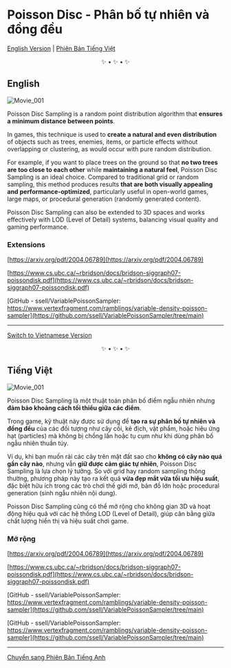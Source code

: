 # Poisson Disc - Phân bố tự nhiên và đồng đều

[English Version](#english-version) | [Phiên Bản Tiếng Việt](#phiên-bản-tiếng-việt)

<p align="center">
  ✨ • ✨ • ✨
</p>

## <a name="english-version"></a> English

![Movie_001](https://github.com/user-attachments/assets/18964ed5-685f-4437-afc8-0536f16a4daa)

Poisson Disc Sampling is a random point distribution algorithm that **ensures a minimum distance between points**.

In games, this technique is used to **create a natural and even distribution** of objects such as trees, enemies, items, or particle effects without overlapping or clustering, as would occur with pure random distribution.

For example, if you want to place trees on the ground so that **no two trees are too close to each other** while **maintaining a natural feel**, Poisson Disc Sampling is an ideal choice. Compared to traditional grid or random sampling, this method produces results **that are both visually appealing and performance-optimized**, particularly useful in open-world games, large maps, or procedural generation (randomly generated content).

Poisson Disc Sampling can also be extended to 3D spaces and works effectively with LOD (Level of Detail) systems, balancing visual quality and gaming performance.

### Extensions

[https://arxiv.org/pdf/2004.06789](https://arxiv.org/pdf/2004.06789)

[https://www.cs.ubc.ca/~rbridson/docs/bridson-siggraph07-poissondisk.pdf](https://www.cs.ubc.ca/~rbridson/docs/bridson-siggraph07-poissondisk.pdf)

[GitHub - ssell/VariablePoissonSampler: https://www.vertexfragment.com/ramblings/variable-density-poisson-sampler](https://github.com/ssell/VariablePoissonSampler/tree/main)

---

[Switch to Vietnamese Version](#phiên-bản-tiếng-việt)

<p align="center">
  ✨ • ✨ • ✨
</p>

## <a name="phiên-bản-tiếng-việt"></a> Tiếng Việt

![Movie_001](https://github.com/user-attachments/assets/18964ed5-685f-4437-afc8-0536f16a4daa)

Poisson Disc Sampling là một thuật toán phân bố điểm ngẫu nhiên nhưng **đảm bảo khoảng cách tối thiểu giữa các điểm**.

Trong game, kỹ thuật này được sử dụng để **tạo ra sự phân bố tự nhiên và đồng đều** của các đối tượng như cây cối, kẻ địch, vật phẩm, hoặc hiệu ứng hạt (particles) mà không bị chồng lấn hoặc tụ cụm như khi dùng phân bố ngẫu nhiên thuần túy.

Ví dụ, khi bạn muốn rải các cây trên mặt đất sao cho **không có cây nào quá gần cây nào**, nhưng vẫn **giữ được cảm giác tự nhiên**, Poisson Disc Sampling là lựa chọn lý tưởng. So với grid hay random sampling thông thường, phương pháp này tạo ra kết quả **vừa đẹp mắt vừa tối ưu hiệu suất**, đặc biệt hữu ích trong các trò chơi thế giới mở, bản đồ lớn hoặc procedural generation (sinh ngẫu nhiên nội dung).

Poisson Disc Sampling cũng có thể mở rộng cho không gian 3D và hoạt động hiệu quả với các hệ thống LOD (Level of Detail), giúp cân bằng giữa chất lượng hiển thị và hiệu suất chơi game.

### Mở rộng

[https://arxiv.org/pdf/2004.06789](https://arxiv.org/pdf/2004.06789)

[https://www.cs.ubc.ca/~rbridson/docs/bridson-siggraph07-poissondisk.pdf](https://www.cs.ubc.ca/~rbridson/docs/bridson-siggraph07-poissondisk.pdf)

[GitHub - ssell/VariablePoissonSampler: https://www.vertexfragment.com/ramblings/variable-density-poisson-sampler](https://github.com/ssell/VariablePoissonSampler/tree/main)

[GitHub - ssell/VariablePoissonSampler: https://www.vertexfragment.com/ramblings/variable-density-poisson-sampler](https://github.com/ssell/VariablePoissonSampler/tree/main)

---

[Chuyển sang Phiên Bản Tiếng Anh](#english-version)
